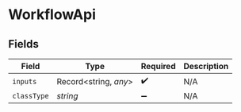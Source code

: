 # WorkflowApi


## Fields

| Field                 | Type                  | Required              | Description           |
| --------------------- | --------------------- | --------------------- | --------------------- |
| `inputs`              | Record<string, *any*> | :heavy_check_mark:    | N/A                   |
| `classType`           | *string*              | :heavy_minus_sign:    | N/A                   |